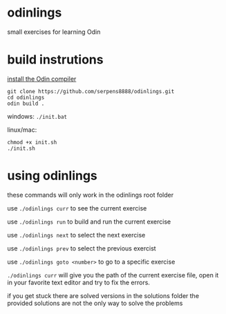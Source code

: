 # odinlings 
small exercises for learning Odin



# build instrutions

[install the Odin compiler](https://odin-lang.org/docs/install/)

```
git clone https://github.com/serpens8888/odinlings.git
cd odinlings
odin build .
```
windows:
```./init.bat```

linux/mac:
```
chmod +x init.sh
./init.sh
```

# using odinlings
these commands will only work in the odinlings root folder

use ```./odinlings curr``` to see the current exercise

use ```./odinlings run``` to build and run the current exercise

use ```./odinlings next``` to select the next exercise  

use ```./odinlings prev``` to select the previous exercist  

use ```./odinlings goto <number>``` to go to a specific exercise  


```./odinlings curr``` will give you the path of the current exercise file,
open it in your favorite text editor and try to fix the errors.

if you get stuck there are solved versions in the solutions folder
the provided solutions are not the only way to solve the problems

